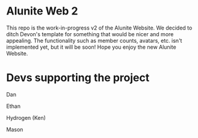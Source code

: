 # Alunite Web 2
This repo is the work-in-progress v2 of the Alunite Website. We decided to ditch Devon's template for something that would be nicer and more appealing. The functionality such as member counts, avatars, etc. isn't implemented yet, but it will be soon! Hope you enjoy the new Alunite Website.

# Devs supporting the project
Dan

Ethan

Hydrogen (Ken)

Mason
